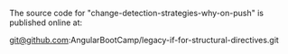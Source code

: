The source code for "change-detection-strategies-why-on-push" is published online at:

git@github.com:AngularBootCamp/legacy-if-for-structural-directives.git
